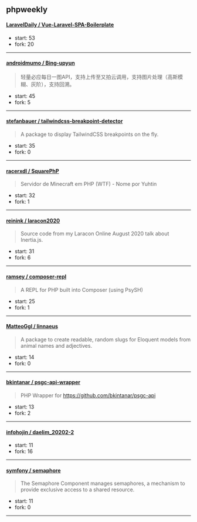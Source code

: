 ## phpweekly

#### [LaravelDaily / Vue-Laravel-SPA-Boilerplate](https://github.com/LaravelDaily/Vue-Laravel-SPA-Boilerplate)

> 

+ start: 53
+ fork: 20

----


#### [androidmumo / Bing-upyun](https://github.com/androidmumo/Bing-upyun)

> 轻量必应每日一图API，支持上传至又拍云调用，支持图片处理（高斯模糊、灰阶），支持回溯。

+ start: 45
+ fork: 5

----


#### [stefanbauer / tailwindcss-breakpoint-detector](https://github.com/stefanbauer/tailwindcss-breakpoint-detector)

> A package to display TailwindCSS breakpoints on the fly.

+ start: 35
+ fork: 0

----


#### [racerxdl / SquarePhP](https://github.com/racerxdl/SquarePhP)

> Servidor de Minecraft em PHP (WTF) - Nome por Yuhtin

+ start: 32
+ fork: 1

----


#### [reinink / laracon2020](https://github.com/reinink/laracon2020)

> Source code from my Laracon Online August 2020 talk about Inertia.js.

+ start: 31
+ fork: 6

----


#### [ramsey / composer-repl](https://github.com/ramsey/composer-repl)

> A REPL for PHP built into Composer (using PsySH)

+ start: 25
+ fork: 1

----


#### [MatteoGgl / linnaeus](https://github.com/MatteoGgl/linnaeus)

> A package to create readable, random slugs for Eloquent models from animal names and adjectives.

+ start: 14
+ fork: 0

----


#### [bkintanar / psgc-api-wrapper](https://github.com/bkintanar/psgc-api-wrapper)

> PHP Wrapper for https://github.com/bkintanar/psgc-api

+ start: 13
+ fork: 2

----


#### [infohojin / daelim_20202-2](https://github.com/infohojin/daelim_20202-2)

> 

+ start: 11
+ fork: 16

----


#### [symfony / semaphore](https://github.com/symfony/semaphore)

> The Semaphore Component manages semaphores, a mechanism to provide exclusive access to a shared resource.

+ start: 11
+ fork: 0

----


